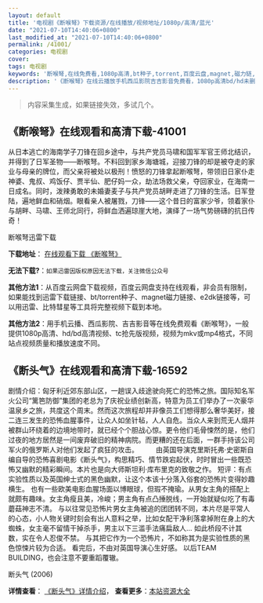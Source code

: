 ```yaml
---
layout: default
title: '电视剧《断喉弩》下载资源/在线播放/视频地址/1080p/高清/蓝光'
date: "2021-07-10T14:40:06+0800"
last_modified_at: "2021-07-10T14:40:06+0800"
permalink: /41001/
categories: 电视剧
cover:
tags: 电视剧
keywords: '断喉弩,在线免费看,1080p高清,bt种子,torrent,百度云盘,magnet,磁力链,迅雷下载资源'
description: '《断喉弩》在线云播放手机西瓜影院吉吉影音免费看，1080p高清bd/hd未删减完整版和tc抢先枪版，mkv/mp4格式，附带bt/torrent种子、magnet/磁力链、百度云盘、网盘资源迅雷下载链接'
---
```


>内容采集生成，如果链接失效，多试几个。


## 《断喉弩》在线观看和高清下载-41001

从日本逃亡的海南学子刀锋在回乡途中，与共产党员马啸和国军军官王师北结识，并得到了日军圣物&mdash;—断喉弩。不料回到家乡海塘城，迎接刀锋的却是被夺走的家业与母亲的牌位，而父亲将被处以极刑！愤怒的刀锋拿起断喉弩，带领旧日家仆走神婆、鬼叔、鸡饭仔、贾半仙、肥仔妈一众，劫法场救父亲，夺回家业，在海南一日成名。同时，泼辣勇敢的未婚妻麦子与共产党员胡畔走进了刀锋的生活。日军登陆，遍地鲜血和硝烟。眼看亲人被屠戮，刀锋&mdash;—这个昔日的富家少爷，领着家仆与胡畔、马啸、王师北同行，将鲜血洒遍琼崖大地，演绎了一场气势磅礴的抗日传奇！


断喉弩迅雷下载

**下载地址**： [在线观看下载 《断喉弩》](https://www.993dy.com//vod-detail-id-11322.html) 


**无法下载?**：`如果迅雷因版权原因无法下载，关注微信公众号 `

**其他方法1**：从百度云网盘下载视频，百度云网盘支持在线观看，非会员有限制，如果能找到迅雷下载链接、bt/torrent种子、magnet磁力链接、e2dk链接等，可以用迅雷、比特彗星等工具将完整视频下载到本地。

**其他方法2**：用手机云播、西瓜影院、吉吉影音等在线免费观看《断喉弩》，一般提供1080p高清、hd/bd高清视频、tc抢先版视频，视频为mkv或mp4格式，不同站点视频质量和播放速度不同。


## 《断头气》在线观看和高清下载-16592

剧情介绍：匈牙利近郊东部山区，一趟误入歧途驶向死亡的恐怖之旅。国际知名军火公司“篱笆防御”集团的老总为了庆祝业绩创新高，特意为员工们举办了一次豪华温泉乡之旅，共度这个周末。然而这次旅程却并非像员工们想得那么奢华美好，接二连三发生的恐怖血腥事件，让众人如坐针毡，人人自危。当众人来到荒无人烟并被群山环绕着的边境地带时，就已经个个胆战心惊。更令他们毛骨悚然的是，他们过夜的地方居然是一间废弃破旧的精神病院。而更糟的还在后面，一群手持该公司军火的俄罗斯人对他们发起了疯狂的攻击。  　　由英国导演克里斯托弗·史密斯自编自导的恐怖喜剧电影《断头气》，构思精巧、情节跌宕起伏，时时冒出一些既恐怖又幽默的精彩瞬间。本片也是向大师斯坦利·库布里克的致敬之作。 短评：有点实验性质以及英国绅士式的黑色幽默，让这个本该十分落入俗套的恐怖片变得妙趣横生。 也有一些欧美电影血腥场面以博眼球，但瑕不掩瑜。从男女主角的搭配上就颇有趣味。女主角瘦且美，冷峻；男主角有点凸捶脱线，一开始就疑似吃了有毒蘑菇神志不清。 与以往常见恐怖片男女主角被追的团团转不同，本片尽是平常人的心态，小人物关键时刻会有出人意料之举，比如女配干净利落拿掉附在身上的大蜘蛛，女主毫不留情干掉杀手，男主以下三滥手法痛扁敌人... 如此桥段不计其数，实在令人忍俊不禁。 与其把它作为一个恐怖片，不如称其为是实验性质的黑色惊悚片较为合适。 看完后，不由对英国导演心生好感。 以后TEAM BUILDING，也会注意不要重蹈覆辙。


断头气 (2006)

**详情查看**： [《断头气》详情介绍](/movie/16592/)， **查看更多**：[本站资源大全](/movie/t/all/)

